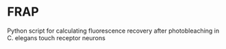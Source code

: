 # FRAP
Python script for calculating fluorescence recovery after photobleaching in C. elegans touch receptor neurons
